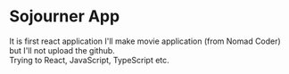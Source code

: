 # Sojourner App
It is first react application
I'll make movie application (from Nomad Coder) but I'll not upload the github.  
Trying to React, JavaScript, TypeScript etc.
